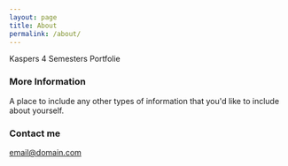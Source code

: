 ```yaml
---
layout: page
title: About
permalink: /about/
---
```


Kaspers 4 Semesters Portfolie

### More Information

A place to include any other types of information that you'd like to include about yourself.

### Contact me

[email@domain.com](mailto:email@domain.com)
